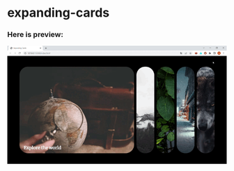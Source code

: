 # expanding-cards


### Here is preview:

![Banner gif](https://github.com/xMt10/expanding-cards/blob/main/Expanding%20Cards%20-%20Google%20Chrome%202022-09-11%2012-11-37.gif)
